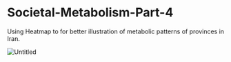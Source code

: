 # Societal-Metabolism-Part-4

Using Heatmap to for better illustration of metabolic patterns of provinces in Iran. 

![Untitled](https://user-images.githubusercontent.com/89996099/142775310-2c09f3c0-3186-42ab-8578-ba5e897c53a9.jpg)
